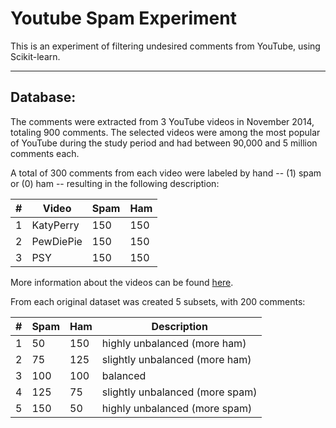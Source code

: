 Youtube Spam Experiment
======================
This is an experiment of filtering undesired comments from YouTube, using Scikit-learn.

----------
Database:
------------
The comments were extracted from 3 YouTube videos in November 2014, totaling 900 comments. The selected videos were among the most popular of YouTube during the study period and had between 90,000 and 5 million comments each.

A total of 300 comments from each video were labeled by hand -- (1) spam or (0) ham -- resulting in the following description:

\# | Video     | Spam | Ham
---| --------- | ---- | ---
1  | KatyPerry | 150  | 150
2  | PewDiePie | 150  | 150
3  | PSY       | 150  | 150

More information about the videos can be found [here][1].

From each original dataset was created 5 subsets, with 200 comments:

\# | Spam | Ham | Description
---| ---- | --- | -----------
1  | 50   | 150 | highly unbalanced (more ham)
2  | 75   | 125 | slightly unbalanced (more ham)
3  | 100  | 100 | balanced
4  | 125  | 75  | slightly unbalanced (more spam)
5  | 150  | 50  | highly unbalanced (more spam)


[1]: https://github.com/tuliocasagrande/youtube-spam-experiment/blob/master/InfoVideos.md
